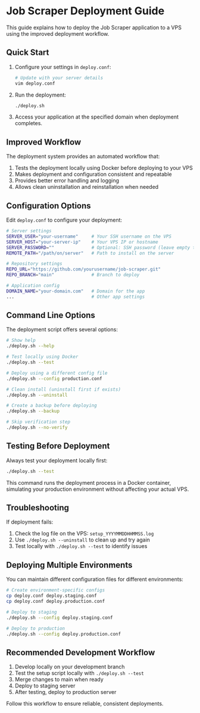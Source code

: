 # Job Scraper Deployment Guide

This guide explains how to deploy the Job Scraper application to a VPS using the improved deployment workflow.

## Quick Start

1. Configure your settings in `deploy.conf`:
   ```bash
   # Update with your server details
   vim deploy.conf
   ```

2. Run the deployment:
   ```bash
   ./deploy.sh
   ```

3. Access your application at the specified domain when deployment completes.

## Improved Workflow

The deployment system provides an automated workflow that:

1. Tests the deployment locally using Docker before deploying to your VPS
2. Makes deployment and configuration consistent and repeatable
3. Provides better error handling and logging
4. Allows clean uninstallation and reinstallation when needed

## Configuration Options

Edit `deploy.conf` to configure your deployment:

```bash
# Server settings
SERVER_USER="your-username"     # Your SSH username on the VPS
SERVER_HOST="your-server-ip"    # Your VPS IP or hostname
SERVER_PASSWORD=""              # Optional: SSH password (leave empty to use SSH key authentication)
REMOTE_PATH="/path/on/server"   # Path to install on the server

# Repository settings
REPO_URL="https://github.com/yourusername/job-scraper.git"
REPO_BRANCH="main"              # Branch to deploy

# Application config
DOMAIN_NAME="your-domain.com"   # Domain for the app
...                             # Other app settings
```

## Command Line Options

The deployment script offers several options:

```bash
# Show help
./deploy.sh --help

# Test locally using Docker
./deploy.sh --test

# Deploy using a different config file
./deploy.sh --config production.conf

# Clean install (uninstall first if exists)
./deploy.sh --uninstall

# Create a backup before deploying
./deploy.sh --backup

# Skip verification step
./deploy.sh --no-verify
```

## Testing Before Deployment

Always test your deployment locally first:

```bash
./deploy.sh --test
```

This command runs the deployment process in a Docker container, simulating your production environment without affecting your actual VPS.

## Troubleshooting

If deployment fails:

1. Check the log file on the VPS: `setup_YYYYMMDDHHMMSS.log`
2. Use `./deploy.sh --uninstall` to clean up and try again
3. Test locally with `./deploy.sh --test` to identify issues

## Deploying Multiple Environments

You can maintain different configuration files for different environments:

```bash
# Create environment-specific configs
cp deploy.conf deploy.staging.conf
cp deploy.conf deploy.production.conf

# Deploy to staging
./deploy.sh --config deploy.staging.conf

# Deploy to production
./deploy.sh --config deploy.production.conf
```

## Recommended Development Workflow

1. Develop locally on your development branch
2. Test the setup script locally with `./deploy.sh --test`
3. Merge changes to main when ready
4. Deploy to staging server
5. After testing, deploy to production server

Follow this workflow to ensure reliable, consistent deployments. 